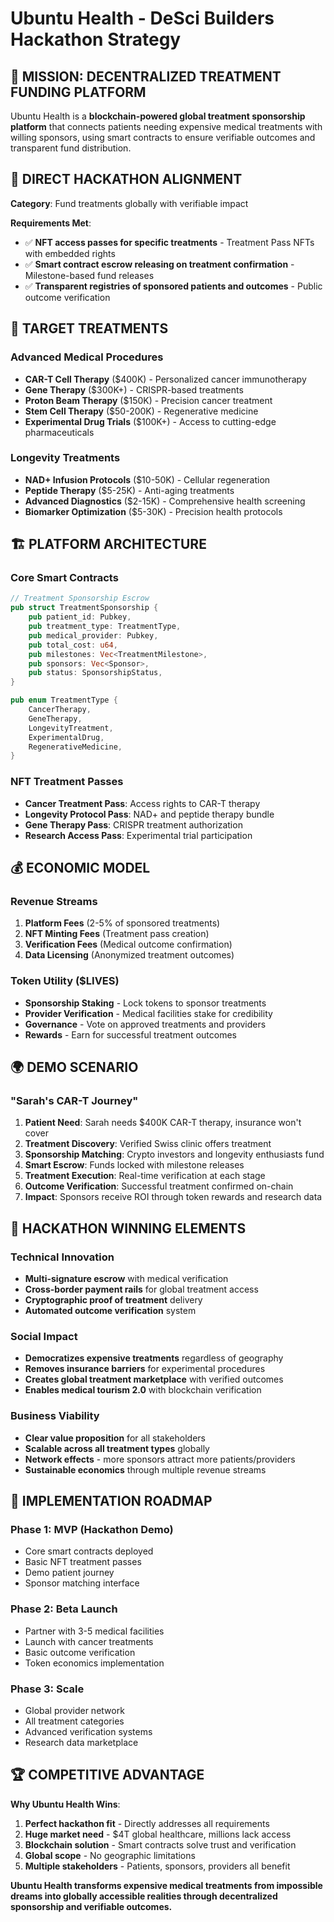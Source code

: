 # Ubuntu Health - DeSci Builders Hackathon Strategy

## 🎯 **MISSION: DECENTRALIZED TREATMENT FUNDING PLATFORM**

Ubuntu Health is a **blockchain-powered global treatment sponsorship platform** that connects patients needing expensive medical treatments with willing sponsors, using smart contracts to ensure verifiable outcomes and transparent fund distribution.

## 🔬 **DIRECT HACKATHON ALIGNMENT**

**Category**: Fund treatments globally with verifiable impact

**Requirements Met**:
- ✅ **NFT access passes for specific treatments** - Treatment Pass NFTs with embedded rights
- ✅ **Smart contract escrow releasing on treatment confirmation** - Milestone-based fund releases
- ✅ **Transparent registries of sponsored patients and outcomes** - Public outcome verification

## 💊 **TARGET TREATMENTS**

### Advanced Medical Procedures
- **CAR-T Cell Therapy** ($400K) - Personalized cancer immunotherapy
- **Gene Therapy** ($300K+) - CRISPR-based treatments
- **Proton Beam Therapy** ($150K) - Precision cancer treatment
- **Stem Cell Therapy** ($50-200K) - Regenerative medicine
- **Experimental Drug Trials** ($100K+) - Access to cutting-edge pharmaceuticals

### Longevity Treatments
- **NAD+ Infusion Protocols** ($10-50K) - Cellular regeneration
- **Peptide Therapy** ($5-25K) - Anti-aging treatments
- **Advanced Diagnostics** ($2-15K) - Comprehensive health screening
- **Biomarker Optimization** ($5-30K) - Precision health protocols

## 🏗️ **PLATFORM ARCHITECTURE**

### Core Smart Contracts
```rust
// Treatment Sponsorship Escrow
pub struct TreatmentSponsorship {
    pub patient_id: Pubkey,
    pub treatment_type: TreatmentType,
    pub medical_provider: Pubkey,
    pub total_cost: u64,
    pub milestones: Vec<TreatmentMilestone>,
    pub sponsors: Vec<Sponsor>,
    pub status: SponsorshipStatus,
}

pub enum TreatmentType {
    CancerTherapy,
    GeneTherapy,
    LongevityTreatment,
    ExperimentalDrug,
    RegenerativeMedicine,
}
```

### NFT Treatment Passes
- **Cancer Treatment Pass**: Access rights to CAR-T therapy
- **Longevity Protocol Pass**: NAD+ and peptide therapy bundle
- **Gene Therapy Pass**: CRISPR treatment authorization
- **Research Access Pass**: Experimental trial participation

## 💰 **ECONOMIC MODEL**

### Revenue Streams
1. **Platform Fees** (2-5% of sponsored treatments)
2. **NFT Minting Fees** (Treatment pass creation)
3. **Verification Fees** (Medical outcome confirmation)
4. **Data Licensing** (Anonymized treatment outcomes)

### Token Utility ($LIVES)
- **Sponsorship Staking** - Lock tokens to sponsor treatments
- **Provider Verification** - Medical facilities stake for credibility
- **Governance** - Vote on approved treatments and providers
- **Rewards** - Earn for successful treatment outcomes

## 🌍 **DEMO SCENARIO**

### "Sarah's CAR-T Journey"
1. **Patient Need**: Sarah needs $400K CAR-T therapy, insurance won't cover
2. **Treatment Discovery**: Verified Swiss clinic offers treatment
3. **Sponsorship Matching**: Crypto investors and longevity enthusiasts fund
4. **Smart Escrow**: Funds locked with milestone releases
5. **Treatment Execution**: Real-time verification at each stage
6. **Outcome Verification**: Successful treatment confirmed on-chain
7. **Impact**: Sponsors receive ROI through token rewards and research data

## 🎯 **HACKATHON WINNING ELEMENTS**

### Technical Innovation
- **Multi-signature escrow** with medical verification
- **Cross-border payment rails** for global treatment access
- **Cryptographic proof of treatment** delivery
- **Automated outcome verification** system

### Social Impact
- **Democratizes expensive treatments** regardless of geography
- **Removes insurance barriers** for experimental procedures
- **Creates global treatment marketplace** with verified outcomes
- **Enables medical tourism 2.0** with blockchain verification

### Business Viability
- **Clear value proposition** for all stakeholders
- **Scalable across all treatment types** globally
- **Network effects** - more sponsors attract more patients/providers
- **Sustainable economics** through multiple revenue streams

## 🚀 **IMPLEMENTATION ROADMAP**

### Phase 1: MVP (Hackathon Demo)
- Core smart contracts deployed
- Basic NFT treatment passes
- Demo patient journey
- Sponsor matching interface

### Phase 2: Beta Launch
- Partner with 3-5 medical facilities
- Launch with cancer treatments
- Basic outcome verification
- Token economics implementation

### Phase 3: Scale
- Global provider network
- All treatment categories
- Advanced verification systems
- Research data marketplace

## 🏆 **COMPETITIVE ADVANTAGE**

**Why Ubuntu Health Wins**:
1. **Perfect hackathon fit** - Directly addresses all requirements
2. **Huge market need** - $4T global healthcare, millions lack access
3. **Blockchain solution** - Smart contracts solve trust and verification
4. **Global scope** - No geographic limitations
5. **Multiple stakeholders** - Patients, sponsors, providers all benefit

**Ubuntu Health transforms expensive medical treatments from impossible dreams into globally accessible realities through decentralized sponsorship and verifiable outcomes.**